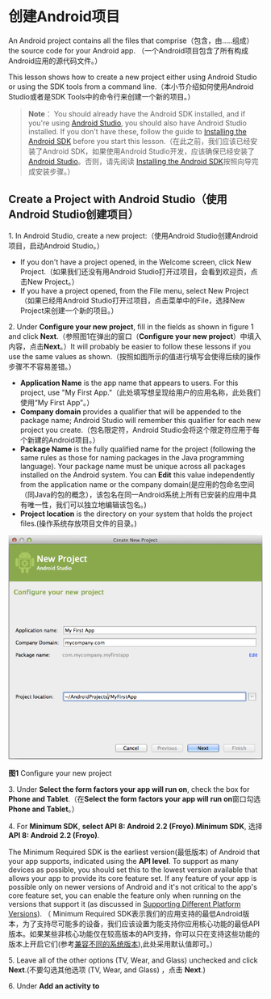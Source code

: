 # 创建Android项目
An Android project contains all the files that comprise（包含，由.....组成） the source code for your Android app.
（一个Android项目包含了所有构成Android应用的源代码文件。）

This lesson shows how to create a new project either using Android Studio or using the SDK tools from a command line.（本小节介绍如何使用Android Studio或者是SDK Tools中的命令行来创建一个新的项目。）

> **Note**： You should already have the Android SDK installed, and if you're using [Android Studio](http://developer.android.com/sdk/installing/studio.html), you should also have Android Studio installed. If you don't have these, follow the guide to [Installing the Android SDK](http://developer.android.com/sdk/installing/index.html) before you start this lesson.（在此之前，我们应该已经安装了Android SDK，如果使用Android Studio开发，应该确保已经安装了[Android Studio](http://developer.android.com/sdk/installing/studio.html)。否则，请先阅读 [Installing the Android SDK](http://developer.android.com/sdk/installing/index.html)按照向导完成安装步骤。）

## Create a Project with Android Studio（使用Android Studio创建项目）

1\. In Android Studio, create a new project:（使用Android Studio创建Android项目，启动Android Studio。）

* If you don't have a project opened, in the Welcome screen, click New Project.（如果我们还没有用Android Studio打开过项目，会看到欢迎页，点击New Project。）
* If you have a project opened, from the File menu, select New Project（如果已经用Android Studio打开过项目，点击菜单中的File，选择New Project来创建一个新的项目。）

2\.  Under **Configure your new project**, fill in the fields as shown in figure 1 and click **Next**.（参照图1在弹出的窗口（**Configure your new project**）中填入内容，点击**Next**。）It will probably be easier to follow these lessons if you use the same values as shown.（按照如图所示的值进行填写会使得后续的操作步骤不不容易差错。）

* **Application Name** is the app name that appears to users. For this project, use "My First App."（此处填写想呈现给用户的应用名称，此处我们使用“My First App”。）
* **Company domain** provides a qualifier that will be appended to the package name; Android Studio will remember this qualifier for each new project you create.（包名限定符，Android Studio会将这个限定符应用于每个新建的Android项目。）
* **Package Name** is the fully qualified name for the project (following the same rules as those for naming packages in the Java programming language). Your package name must be unique across all packages installed on the Android system. You can **Edit** this value independently from the application name or the company domain(是应用的包命名空间（同Java的包的概念），该包名在同一Android系统上所有已安装的应用中具有唯一性，我们可以独立地编辑该包名。)
* **Project location** is the directory on your system that holds the project files.(操作系统存放项目文件的目录。)

![studio-setup-1](studio-setup-1.png)

**图1** Configure your new project

3\. Under **Select the form factors your app will run on**, check the box for **Phone and Tablet**.（在**Select the form factors your app will run on**窗口勾选**Phone and Tablet**。）

4\. For **Minimum SDK**, **select API 8: Android 2.2 (Froyo)**.**Minimum SDK**, 选择 **API 8: Android 2.2 (Froyo)**.

The Minimum Required SDK is the earliest version(最低版本) of Android that your app supports, indicated using the **API level**. To support as many devices as possible, you should set this to the lowest version available that allows your app to provide its core feature set. If any feature of your app is possible only on newer versions of Android and it's not critical to the app's core feature set, you can enable the feature only when running on the versions that support it (as discussed in [Supporting Different Platform Versions]()).
（ Minimum Required SDK表示我们的应用支持的最低Android版本，为了支持尽可能多的设备，我们应该设置为能支持你应用核心功能的最低API版本。如果某些非核心功能仅在较高版本的API支持，你可以只在支持这些功能的版本上开启它们(参考[兼容不同的系统版本](../)),此处采用默认值即可。）

5\. Leave all of the other options (TV, Wear, and Glass) unchecked and click **Next**.(不要勾选其他选项 (TV, Wear, and Glass) ，点击 **Next**.)

6\. Under **Add an activity to <template>**, select **Blank Activity** and click **Next**.(在Add an activity to <template\> 窗口选择Blank Activity，点击 Next.)

7\.Under **Choose options for your new file**, change the **Activity Name** to MyActivity. The **Layout Name** changes to activity\_my, and the Title to MyActivity. The Menu Resource Name is \menu_my.（ 在**Choose options for your new file** 窗口修改**Activity Name** 为*MyActivity*，修改 **Layout Name** 为*activity\_my*，**Title** 修改为*MyActivity*，**Menu Resource Name** 修改为*menu\_my*。）

8\.Click the Finish button to create the project. (点击**Finish**完成创建。)

Your Android project is now a basic "Hello World" app that contains some default files. Take a moment to review the most important of these:（刚创建的Android项目是一个基础的Hello World项目，包含一些默认文件，我们花一点时间看看最重要的部分：）

`app/src/main/res/layout/activity_my.xml`

This is the XML layout file for the activity you added when you created the project with Android Studio. Following the New Project workflow, Android Studio presents this file with both a text view and a preview of the screen UI. The file includes some default settings and a TextView element that displays the message, "Hello world!"（这是刚才用Android Studio创建项目时新建的Activity对应的xml布局文件，按照创建新项目的流程，Android Studio会同时展示这个文件的文本视图和图形化预览视图，该文件包含一些默认设置和一个显示内容为“Hello world!”的TextView元素。）

`app/src/main/java/com.mycompany.myfirstapp/MyActivity.java`
A tab for this file appears in Android Studio when the New Project workflow finishes. When you select the file you see the class definition for the activity you created. When you build and run the app, the [Activity](http://developer.android.com/reference/android/app/Activity.html) class starts the activity and loads the layout file that says "Hello World!"（用Android Studio创建新项目完成后，可在Android Studio看到该文件对应的选项卡，选中该选项卡，可以看到刚创建的Activity类的定义。编译并运行该项目后，Activity启动并加载布局文件activity_my.xml，显示一条文本："Hello world!"）

`app/src/main/AndroidManifest.xml`

The [manifest](http://developer.android.com/guide/topics/manifest/manifest-intro.html) file describes the fundamental characteristics of the app and defines each of its components. You'll revisit this file as you follow these lessons and add more components to your app.(
[manifest](http://developer.android.com/guide/topics/manifest/manifest-intro.html)文件描述了项目的基本特征并列出了组成应用的各个组件，接下来的学习会更深入了解这个文件并添加更多组件到该文件中。)

`app/build.gradle`

Android Studio uses Gradle to compile and build your app. There is a **build.gradle** file for each module of your project, as well as a **build.gradle** file for the entire project. Usually, you're only interested in the build.gradle file for the module, in this case the app or application module. This is where your app's build dependencies(编译依赖) are set, including the defaultConfig settings:(Android Studio使用Gradle 编译运行Android工程. 工程的每个模块以及整个工程都有一个build.gradle文件。通常你只需要关注模块的build.gradle文件，该文件存放编译依赖设置，包括defaultConfig设置：)

* compiledSdkVersion

	（compiledSdkVersion is the platform version against which you will compile your app. By default, this is set to the latest version of Android available in your SDK. (It should be Android 4.1 or greater; if you don't have such a version available, you must install one using the SDK Manager.) You can still build your app to support older versions, but setting this to the latest version allows you to enable new features and optimize your app for a great user experience on the latest devices.）是我们的应用将要编译的目标Android版本，此处默认为你的SDK已安装的最新Android版本(目前应该是4.1或更高版本，如果你没有安装一个可用Android版本，就要先用[SDK Manager](http://developer.android.com/sdk/installing/adding-packages.html)来完成安装)，我们仍然可以使用较老的版本编译项目，但把该值设为最新版本，可以使用Android的最新特性，同时可以在最新的设备上优化应用来提高用户体验。
* **applicationId** is the fully qualified package name for your application that you specified during the New Project workflow. （创建新项目时指定的包名。）
* **minSdkVersion**  is the Minimum SDK version you specified during the New Project workflow. This is the earliest version of the Android SDK that your app supports.创建项目时指定的最低SDK版本，是新建应用支持的最低SDK版本。
* **targetSdkVersion** indicates the highest version of Android with which you have tested your application. As new versions of Android become available, you should test your app on the new version and update this value to match the latest API level and thereby take advantage of new platform features. For more information, read [Supporting Different Platform Versions](http://developer.android.com/training/basics/supporting-devices/platforms.html)。）.表示你测试过你的应用支持的最高Android版本(同样用API level表示).（当Android发布最新版本后，我们应该在最新版本的Android测试自己的应用同时更新target sdk到Android最新版本，以便充分利用Android新版本的特性。更多知识，请阅读[Supporting Different Platform Versions](http://developer.android.com/training/basics/supporting-devices/platforms.html)。）

See [Building Your Project with Gradle](http://developer.android.com/sdk/installing/studio-build.html) for more information about Gradle.
（更多关于Gradle的知识请阅读[Building Your Project with Gradle](http://developer.android.com/sdk/installing/studio-build.html)）

Note also the /res subdirectories that contain the resources for your application:（注意/res目录下也包含了[resources](http://developer.android.com/guide/topics/resources/overview.html)资源：）

`drawable<density>/`

存放各种densities图像的文件夹，mdpi，hdpi等，这里能够找到应用运行时的图标文件ic_launcher.png

`layout/`

存放用户界面文件，如前边提到的activity_my.xml，描述了MyActivity对应的用户界面。

`menu/`

存放应用里定义菜单项的文件。

`values/`

存放其他xml资源文件，如string，color定义。string.xml定义了运行应用时显示的文本"Hello world!"

要运行这个APP，继续[下个小节](running-app.html)的学习。

## Create a Project with Command Line Tools（使用命令行创建项目）

If you're not using the Android Studio IDE, you can instead create your project using the SDK tools from a command line:（如果没有使用Android Studio开发Android项目，我们可以在命令行使用SDK提供的tools来创建一个Android项目。）

1\. Change directories into the Android SDK’s sdk/ path.（打开命令行切换到SDK根目录下；）

2\. Execute:（执行:）

```java
tools/android list targets
```
This prints a list of the available Android platforms that you’ve downloaded for your SDK. Find the platform against which you want to compile your app. Make a note of the target ID. We recommend that you select the highest version possible. You can still build your app to support older versions, but setting the build target to the latest version allows you to optimize your app for the latest devices.
If you don't see any targets listed, you need to install some using the Android SDK Manager tool. See Adding SDK Packages.（会在屏幕上打印出我们所有的Android SDK中下载好的可用Android  platforms，找想要创建项目的目标platform，记录该platform对应的Id，推荐使用最新的platform。我们仍可以使自己的应用支持较老版本的platform，但设置为最新版本允许我们为最新的Android设备优化我们的应用。
如果没有看到任何可用的platform，我们需要使用Android SDK Manager完成下载安装，参见 [Adding Platforms and Packages](http://developer.android.com/sdk/installing/adding-packages.html)。）

3\. 执行：

```java
android create project --target <target-id> --name MyFirstApp \
--path <path-to-workspace>/MyFirstApp --activity MyActivity \
--package com.example.myfirstapp
```

Replace <target-id> with an ID from the list of targets (from the previous step) and replace <path-to-workspace> with the location in which you want to save your Android projects.(替换`<target-id>`为上一步记录好的Id，替换`<path-to-workspace>`为我们想要保存项目的路径。)

> **Tip**: Add the platform-tools/ as well as the tools/ directory to your PATH environment variable.(把`platform-tools/`和 `tools/`添加到环境变量`PATH`，开发更方便。)

Your Android project is now a basic "Hello World" app that contains some default files. To run the app, continue to the next lesson.(到此为止，我们的Android项目已经是一个基本的“Hello World”程序，包含了一些默认的文件。要运行它，继续[下个小节](running-app.html)的学习。)

